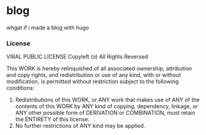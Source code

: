 # blog

whgat if i made a blog with hugo

### License
VIRAL PUBLIC LICENSE
Copyleft (ɔ) All Rights Reversed

This WORK is hereby relinquished of all associated ownership, attribution and copy
rights, and redistribution or use of any kind, with or without modification, is
permitted without restriction subject to the following conditions:

1.	Redistributions of this WORK, or ANY work that makes use of ANY of the
	contents of this WORK by ANY kind of copying, dependency, linkage, or ANY
	other possible form of DERIVATION or COMBINATION, must retain the ENTIRETY
	of this license.
2.	No further restrictions of ANY kind may be applied.